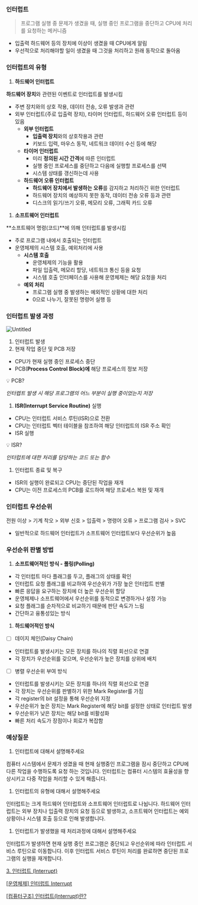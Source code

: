 ### 인터럽트

> 프로그램 실행 중 문제가 생겼을 때, 실행 중인 프로그램을 중단하고 CPU에 처리를 요청하는 메커니즘
> 
- 입출력 하드웨어 등의 장치에 이상이 생겼을 때 CPU에게 알림
- 우선적으로 처리해야할 일이 생겼을 때 그것을 처리하고 원래 동작으로 돌아옴

### 인터럽트의 유형

1. **하드웨어 인터럽트**

**하드웨어 장치**와 관련된 이벤트로 인터럽트를 발생시킴

- 주변 장치와의 상호 작용, 데이터 전송, 오류 발생과 관련
- 외부 인터럽트(주로 입출력 장치), 타이머 인터럽트, 하드웨어 오류 인터럽트 등이 있음
    - **외부 인터럽트**
        - **입출력 장치**와의 상호작용과 관련
        - 키보드 입력, 마우스 동작, 네트워크 데이터 수신 등에 해당
    - **타이머 인터럽트**
        - 미리 **정의된 시간 간격**에 따른 인터럽트
        - 실행 중인 프로세스를 중단하고 다음에 실행할 프로세스를 선택
        - 시스템 상태를 갱신하는데 사용
    - **하드웨어 오류 인터럽트**
        - **하드웨어 장치에서 발생하는 오류**를 감지하고 처리하긴 위한 인터럽트
        - 하드웨어 장치의 예상하지 못한 동작, 데이터 전송 오류 등과 관련
        - 디스크의 읽기/쓰기 오류, 메모리 오류, 그래픽 카드 오류
1. **소프트웨어 인터럽트**

**소프트웨어 명령(코드)**에 의해 인터럽트를 발생시킴

- 주로 프로그램 내에서 호출되는 인터럽트
- 운영체제의 시스템 호출, 예외처리에 사용
    - **시스템 호출**
        - 운영체제의 기능을 활용
        - 파일 입출력, 메모리 할당, 네트워크 통신 등을 요청
        - 시스템 호출 인터페이스를 사용해 운영체제는 해당 요청을 처리
    - **예외 처리**
        - 프로그램 실행 중 발생하는 예외적인 상황에 대한 처리
        - 0으로 나누기, 잘못된 명령어 실행 등

### 인터럽트 발생 과정

![Untitled](https://s3-us-west-2.amazonaws.com/secure.notion-static.com/2980ee20-8319-455a-8030-4e803c3647db/Untitled.png)

1. 인터럽트 발생
2. 현재 작업 중단 및 PCB 저장
- CPU가 현재 실행 중인 프로세스 중단
- PCB(**Process Control Block)에** 해당 프로세스의 정보 저장

<aside>
💡 PCB?

</aside>

*인터렙트 발생 시 해당 프로그램의 어느 부분이 실행 중이었는지 저장*

1. **ISR(Interrupt Service Routine)** 실행
- CPU는 인터럽트 서비스 루틴(ISR)으로 전환
- CPU는 인터럽트 벡터 테이블을 참조하여 해당 인터럽트의 ISR 주소 확인
- ISR 실행

<aside>
💡 ISR?

</aside>

*인터럽트에 대한 처리를 담당하는 코드 또는 함수*

1. 인터럽트 종료 및 복구
- ISR의 실행이 완료되고 CPU는 중단된 작업을 재개
- CPU는 이전 프로세스의 PCB를 로드하여 해당 프로세스 복원 및 재개

### 인터럽트 우선순위

전원 이상 > 기계 착오 > 외부 신호 > 입출력 > 명령어 오류 > 프로그램 검사 > SVC

- 일반적으로 하드웨어 인터럽트가 소프트웨어 인터럽트보다 우선순위가 높음

### 우선순위 판별 방법

1. **소프트웨어적인 방식 - 폴링(Polling)**
- 각 인터럽트 마다 플래그를 두고, 플래그의 상태를 확인
- 인터럽트 요청 플래그를 비교하여 우선순위가 가장 높은 인터럽트 판별
- 빠른 응답을 요구하는 장치에 더 높은 우선순위 할당
- 운영체제나 소프트웨어에서 우선순위를 동적으로 변경하거나 설정 가능
- 요청 플래그를 순차적으로 비교하기 때문에 판단 속도가 느림
- 간단하고 융통성있는 방식
1. **하드웨어적인 방식**
- [ ]  데이지 체인(Daisy Chain)
- 인터럽트를 발생시키는 모든 장치를 하나의 직렬 회선으로 연결
- 각 장치가 우선순위를 갖으며, 우선순위가 높은 장치를 상위에 배치
- [ ]  병렬 우선순위 부여 방식
- 인터럽트를 발생시키는 모든 장치를 하나의 직렬 회선으로 연결
- 각 장치는 우선순위를 판별하기 위한 Mark Register를 가짐
- 각 register의 bit 설정을 통해 우선순위 지정
- 우선순위가 높은 장치는 Mark Register에 해당 bit를 설정한 상태로 인터럽트 발생
- 우선순위가 낮은 장치는 해당 bit를 비활성화
- 빠른 처리 속도가 장점이나 회로가 복잡함

### 예상질문

1. 인터럽트에 대해서 설명해주세요

컴퓨터 시스템에서 문제가 생겼을 때 현재 실행중인 프로그램을 잠시 중단하고 CPU에 다른 작업을 수행하도록 요청 하는 것입니다. 인터럽트는 컴퓨터 시스템의 효율성을 향상시키고 다중 작업을 처리할 수 있게 해줍니다.

1. 인터럽트의 유형에 대해서 설명해주세요

인터럽트는 크게 하드웨어 인터럽트와 소프트웨어 인터럽트로 나뉩니다. 하드웨어 인터럽트는 외부 장치나 입출력 장치의 요청 등으로 발생하고, 소프트웨어 인터럽트는 예외상황이나 시스템 호출 등으로 인해 발생합니다.

1. 인터럽트가 발생했을 때 처리과정에 대해서 설명해주세요

인터럽트가 발생하면 현재 실행 중인 프로그램은 중단되고 우선순위에 따라 인터럽트 서비스 루틴으로 이동합니다. 이후 인터럽트 서비스 루틴이 처리를 완료하면 중단된 프로그램의 실행을 재개합니다.

[3. 인터럽트 (Interrupt)](https://justzino.tistory.com/4)

[[운영체제] 인터럽트 Interrupt](https://yaelimeee.tistory.com/48)

[[컴퓨터구조] 인터럽트(Interrupt)란?](https://whatisthenext.tistory.com/147)
